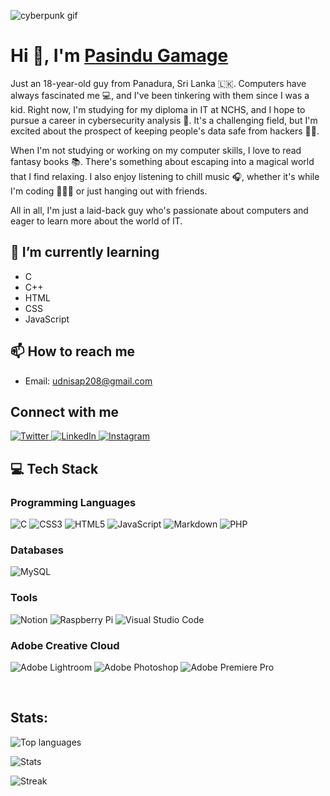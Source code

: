 ![cyberpunk gif](https://media.tenor.com/TuYN6dmAclUAAAAd/cyberpunk.gif)

# Hi 👋, I'm [Pasindu Gamage](https://github.com/pasindu208)

Just an 18-year-old guy from Panadura, Sri Lanka 🇱🇰. Computers have always fascinated me 💻, and I've been tinkering with them since I was a kid. Right now, I'm studying for my diploma in IT at NCHS, and I hope to pursue a career in cybersecurity analysis 🔐. It's a challenging field, but I'm excited about the prospect of keeping people's data safe from hackers 🕵️‍♂️.

When I'm not studying or working on my computer skills, I love to read fantasy books 📚. There's something about escaping into a magical world that I find relaxing. I also enjoy listening to chill music 🎧, whether it's while I'm coding 👨🏾‍💻 or just hanging out with friends.

All in all, I'm just a laid-back guy who's passionate about computers and eager to learn more about the world of IT.

## 🌱 I’m currently learning
- C
- C++
- HTML
- CSS
- JavaScript

## 📫 How to reach me 
- Email: udnisap208@gmail.com

## Connect with me
<p>
  <a href="https://twitter.com/udnisap208">
    <img alt="Twitter" src="https://img.shields.io/badge/Twitter-1DA1F2?style=flat-square&logo=twitter&logoColor=white" />
  </a>
  <a href="https://linkedin.com/in/pasindugamage208">
    <img alt="LinkedIn" src="https://img.shields.io/badge/LinkedIn-0077B5?style=flat-square&logo=linkedin&logoColor=white" />
  </a>
  <a href="https://instagram.com/udnisap208">
    <img alt="Instagram" src="https://img.shields.io/badge/Instagram-E4405F?style=flat-square&logo=instagram&logoColor=white" />
  </a>
</p>

## 💻 Tech Stack
### Programming Languages
<p>
  <img alt="C" src="https://img.shields.io/badge/C-00599C?style=flat-square&logo=c&logoColor=white" />
  <img alt="CSS3" src="https://img.shields.io/badge/CSS3-1572B6?style=flat-square&logo=css3&logoColor=white" />
  <img alt="HTML5" src="https://img.shields.io/badge/HTML5-E34F26?style=flat-square&logo=html5&logoColor=white" />
  <img alt="JavaScript" src="https://img.shields.io/badge/JavaScript-F7DF1E?style=flat-square&logo=javascript&logoColor=black" />
  <img alt="Markdown" src="https://img.shields.io/badge/Markdown-000000?style=flat-square&logo=markdown&logoColor=white" />
  <img alt="PHP" src="https://img.shields.io/badge/PHP-777BB4?style=flat-square&logo=php&logoColor=white" />
</p>

### Databases
<p>
  <img alt="MySQL" src="https://img.shields.io/badge/MySQL-4479A1?style=flat-square&logo=mysql&logoColor=white" />
</p>

### Tools
<p>
  <img alt="Notion" src="https://img.shields.io/badge/Notion-000000?style=flat-square&logo=notion&logoColor=white" />
  <img alt="Raspberry Pi" src="https://img.shields.io/badge/Raspberry%20Pi-C51A4A?style=flat-square&logo=Raspberry-Pi" />
  <img alt="Visual Studio Code" src="https://img.shields.io/badge/Visual%20Studio%20Code-007ACC?style=flat-square&logo=visual-studio-code&logoColor=white" />
</p>

### Adobe Creative Cloud
<p>
  <img alt="Adobe Lightroom" src="https://img.shields.io/badge/Adobe%20Lightroom-31A8FF?style=flat-square&logo=Adobe%20Lightroom&logoColor=white" />
  <img alt="Adobe Photoshop" src="https://img.shields.io/badge/Adobe%20Photoshop-31A8FF?style=flat-square&logo=adobe%20photoshop&logoColor=white" />
  <img alt="Adobe Premiere Pro" src="https://img.shields.io/badge/Adobe%20Premiere%20Pro-9999FF?style=flat-square&logo=Adobe%20Premiere%20Pro&logoColor=white" />
</p>

<br>

## Stats:

![Top languages](https://github-readme-stats.vercel.app/api/top-langs/?username=pasindu208&layout=compact&theme=dark&langs_count=10) 


![Stats](https://github-readme-stats.vercel.app/api?username=pasindu208&show_icons=true&theme=dark&include_all_commits=true)


![Streak](https://github-readme-streak-stats.herokuapp.com/?user=pasindu208&theme=dark)
